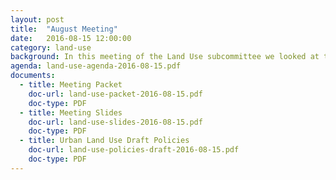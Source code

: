 ```yaml
---
layout: post
title:  "August Meeting"
date:   2016-08-15 12:00:00
category: land-use
background: In this meeting of the Land Use subcommittee we looked at the future land use policy and early drafts of the Future Land Use maps for Georgetown, Sadieville, and Stamping Ground.
agenda: land-use-agenda-2016-08-15.pdf
documents:
  - title: Meeting Packet
    doc-url: land-use-packet-2016-08-15.pdf
    doc-type: PDF
  - title: Meeting Slides
    doc-url: land-use-slides-2016-08-15.pdf
    doc-type: PDF
  - title: Urban Land Use Draft Policies
    doc-url: land-use-policies-draft-2016-08-15.pdf
    doc-type: PDF
---
```

